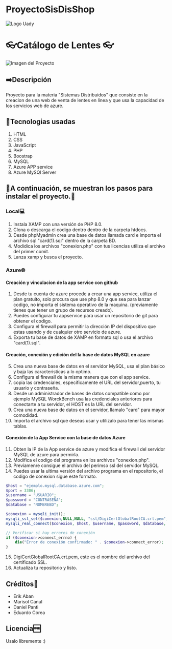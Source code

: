 # ProyectoSisDisShop
![Logo Uady](https://th.bing.com/th/id/OIP.QfzPL29a925kQMvteCfrVQHaEA?pid=ImgDet&rs=1)

# 👓Catálogo de Lentes 👓


![Imagen del Proyecto](https://dc722jrlp2zu8.cloudfront.net/media/uploads/2018/07/31/sistema-distribuido.png)
## ➡️Descripción

Proyecto para la materia "Sistemas Distribuidos" que consiste en la creacion de una web de venta de lentes en linea y que usa la capacidad de los servicios web de azure.

## 🦾Tecnologias usadas

1. HTML
2. CSS
3. JavaScript
4. PHP
5. Boostrap
6. MySQL
7. Azure APP service
8. Azure MySQl Server

## 👀A continuación, se muestran los pasos para instalar el proyecto.👀

### Local💻
1. Instala XAMP con una versión de PHP 8.0.
2. Clona o descarga el codigo dentro dentro de la carpeta htdocs.
3. Desde phpMyadmin crea una base de datos llamada card e importa el archivo sql "card(1).sql" dentro de la carpeta BD.
4. Modidica los archivos "conexion.php" con tus licencias utiliza el archivo del primer comit.
5. Lanza xamp y busca el proyecto.

### Azure🌐
#### Creación y vinculacion de la app service con github
1. Desde tu cuenta de azure procede a crear una app service, utiliza el plan gratuito, solo procura que use php 8.0 y que sea para lanzar codigo, no importa el sistema operativo de la maquina. (previamente tienes que tener un grupo de recursos creado).
2. Puedes configurar tu appservice para usar un repositorio de git para obtener el codigo.
3. Configura el firewall para permitir la dirección IP del dispositivo que estas usando y de cualquier otro servicio de azure.
4. Exporta tu base de datos de XAMP en formato sql o usa el archivo "card(1).sql".

#### Creación, conexión y edición del la base de datos MySQL en azure

5. Crea una nueva base de datos en el servidor MySQL, usa el plan básico y baja las caracteristicas a lo optimo.
6. Configura el firewall de la misma manera que con el app service.
7. copia las credenciales, especificamente el URL del servidor,puerto, tu usuario y contraseña.
8. Desde un administrador de bases de datos compatible como por ejemplo MySQL WorckBench usa las credenciales anteriores para conectarte a tu servidor, el HOST es la URL del servidor.
9. Crea una nueva base de datos en el servidor, llamalo "card" para mayor comodidad.
10. Importa el archivo sql que deseas usar y utilizalo para tener las mismas tablas.

#### Conexión de la App Service con la base de datos Azure

11. Obten la IP de la App service de azure y modifica el firewall del servidor MySQL de azure para permirla.
12. Modifica el codigo del programa en los archivos "conexion.php".
13. Previamenre consigue el archivo del perimso ssl del servidor MySQL.
14. Puedes usar la ultima versión del archivo programa en el repositorio, el codigo de conexion sigue este formato.
```php
$host = "ejemplo.mysql.database.azure.com";
$port = 3306;
$username = "USUARIO";
$password = "CONTRASEÑA";
$database = "NOMBREBD";

$conexion = mysqli_init();
mysqli_ssl_set($conexion,NULL,NULL, "ssl/DigiCertGlobalRootCA.crt.pem", NULL, NULL);
mysqli_real_connect($conexion, $host, $username, $password, $database, $port, NULL, MYSQLI_CLIENT_SSL);

// Verificar si hay errores de conexión
if ($conexion->connect_errno) {
    die("Error de conexión confirmado: " . $conexion->connect_error);
}
```
15. DigiCertGlobalRootCA.crt.pem, este es el nombre del archivo del certificado SSL.
16. Actualiza tu repositorio y listo.


## Créditos💯

- Erik Aban
- Marisol Canul
- Daniel Panti
- Eduardo Corea

## Licencia🆓

Usalo libremente :)
